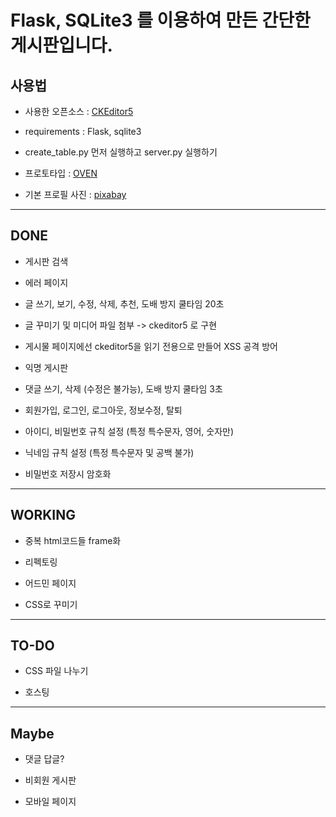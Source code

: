 # Flask, SQLite3 를 이용하여 만든 간단한 게시판입니다.

## 사용법

* 사용한 오픈소스 : [CKEditor5](https://ckeditor.com/ckeditor-5/download/)

* requirements : Flask, sqlite3

* create_table.py 먼저 실행하고 server.py 실행하기

* 프로토타입 : [OVEN](https://ovenapp.io/view/6xyc7AHTnkoAuw75yHj5af5yY7xJylTH/)

* 기본 프로필 사진 : [pixabay](https://pixabay.com/ko/vectors/%eb%b9%88-%ed%94%84%eb%a1%9c%ed%95%84-%ec%82%ac%ec%a7%84-%eb%af%b8%ec%8a%a4%ed%84%b0%eb%a6%ac-%eb%a7%a8-973460/)


---

## DONE

* 게시판 검색

* 에러 페이지

* 글 쓰기, 보기, 수정, 삭제, 추천, 도배 방지 쿨타임 20초

* 글 꾸미기 및 미디어 파일 첨부 -> ckeditor5 로 구현

* 게시물 페이지에선 ckeditor5을 읽기 전용으로 만들어 XSS 공격 방어

* 익명 게시판

* 댓글 쓰기, 삭제 (수정은 불가능), 도배 방지 쿨타임 3초

* 회원가입, 로그인, 로그아웃, 정보수정, 탈퇴

* 아이디, 비밀번호 규칙 설정 (특정 특수문자, 영어, 숫자만)

* 닉네임 규칙 설정 (특정 특수문자 및 공백 불가)

* 비밀번호 저장시 암호화

---

## WORKING

* 중복 html코드들 frame화

* 리펙토링

* 어드민 페이지

* CSS로 꾸미기

---

## TO-DO

* CSS 파일 나누기

* 호스팅

---

## Maybe

* 댓글 답글?

* 비회원 게시판

* 모바일 페이지
